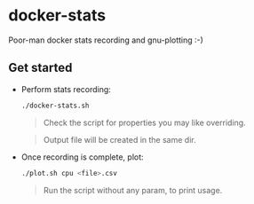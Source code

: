 # docker-stats

Poor-man docker stats recording and gnu-plotting :-)

## Get started

* Perform stats recording:
  ```bash
  ./docker-stats.sh
  ```
  > Check the script for properties you may like overriding.
  
  > Output file will be created in the same dir.
* Once recording is complete, plot:
  ```bash
  ./plot.sh cpu <file>.csv
  ```
  > Run the script without any param, to print usage.